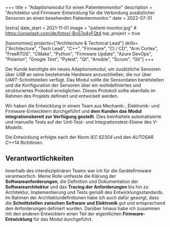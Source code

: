 +++
title = "Adaptionsmodul für einen Patientenmonitor"
description = "Architektur und Firmware-Entwicklung für die Verbindung zusätzlicher Sensoren an einen besehenden Patientenmonitor."
date = 2022-07-31

[extra]
date_start = 2021-11-01
image = "patient-monitor.jpg" # https://unsplash.com/de/fotos/-BvS7q4yFQt4
top_project = true

[taxonomies]
projects=["Architecture & Technical Lead"]
skills=["Architecture", "Tech Lead", "C++", "Firmware",  "CI / CD", "Arm Cortex", "FreeRTOS", "CMake", "Python", "Firmware Update", "Azure DevOps", "Polarion", "Google Test", "Pytest", "Qt", "Ansible", "Scrum", "Git"]
+++

Der Kunde benötigte ein neues Adaptionsmodul, um zusätzliche Sensoren über *USB* an seine bestehende Hardware anzuschließen, die nur über  *UART*-Schnittstellen verfügt. Das Modul sollte die Sensordaten bereitstellen und die Konfiguration der Sensoren über ein wohldefiniertes und strukturiertes Protokoll ermöglichen. Dieses Protokoll sollte ebenfalls im Rahmen des Projekts definiert und entwickelt werden.

Wir haben die Entwicklung in einem Team aus Mechanik-, Elektronik- und Firmware-Entwicklern durchgeführt und **dem Kunden das Modul integrationsbereit zur Verfügung gestellt**. Dies beinhaltete automatisierte und manuelle Tests auf der Unit-Test- und Integrationstest-Ebene des *V-Modells*.

Die Entwicklung erfolgte nach der Norm *IEC 62304* und den *AUTOSAR C++14* Richtlinien.

## Verantwortlichkeiten

Innerhalb des interdisziplinären Teams war ich für die Gerätefirmware verantwortlich. Meine Rolle umfasste die Klärung der **Softwareanforderungen**, die Definition und Dokumentation der **Softwarearchitektur** und das **Tracing der Anforderungen** bis hin zu Architektur, Implementierung und Tests gemäß des Entwicklungsstandards. Im Rahmen der Architekturdefinitionen habe ich auch dafür gesorgt, dass die **Schnittstellen zwischen Software und Elektronik** gut und entsprechend den Anforderungen definiert wurden. Darüber hinaus habe ich zusammen mit den anderen Entwicklern einen Teil der eigentlichen **Firmware-Entwicklung** für das Modul durchgeführt.
